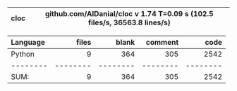 cloc|github.com/AlDanial/cloc v 1.74  T=0.09 s (102.5 files/s, 36563.8 lines/s)
--- | ---

Language|files|blank|comment|code
:-------|-------:|-------:|-------:|-------:
Python|9|364|305|2542
--------|--------|--------|--------|--------
SUM:|9|364|305|2542
